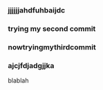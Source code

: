 ### jjjjjjahdfuhbaijdc
### trying my second commit
### nowtryingmythirdcommit
### ajcjfdjadgjjka

blablah
